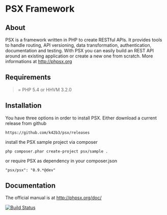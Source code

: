 PSX Framework
===

## About

PSX is a framework written in PHP to create RESTful APIs. It provides tools to 
handle routing, API versioning, data transformation, authentication, 
documentation and testing. With PSX you can easily build an REST API around an 
existing application or create a new one from scratch. More informations at
http://phpsx.org

## Requirements

>= PHP 5.4 or HHVM 3.2.0

## Installation

You have three options in order to install PSX. Either download a current 
release from github

	https://github.com/k42b3/psx/releases

install the PSX sample project via composer

    php composer.phar create-project psx/sample .

or require PSX as dependency in your composer.json

    "psx/psx": "0.9.*@dev"

## Documentation

The official manual is at http://phpsx.org/doc/


[![Build Status](https://travis-ci.org/k42b3/psx.png)](https://travis-ci.org/k42b3/psx)

